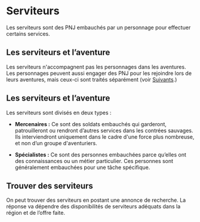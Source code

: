 # Serviteurs

Les serviteurs sont des PNJ embauchés par un personnage pour effectuer
certains services.

## Les serviteurs et l’aventure

Les serviteurs n'accompagnent pas les personnages dans les aventures.
Les personnages peuvent aussi engager des PNJ pour les rejoindre lors de
leurs aventures, mais ceux-ci sont traités séparément (voir
[Suivants](../Equipement_services/Suivants.md).)

## Les serviteurs et l’aventure

Les serviteurs sont divisés en deux types :

  - **Mercenaires :** Ce sont des soldats embauchés qui garderont, 
    patrouilleront ou rendront d’autres services dans les contrées
    sauvages. Ils interviendront uniquement dans le cadre d'une force
    plus nombreuse, et non d’un groupe d'aventuriers.

  - **Spécialistes :** Ce sont des personnes embauchées parce qu’elles
    ont des connaissances ou un métier particulier. Ces personnes sont
    généralement embauchées pour une tâche spécifique.

## Trouver des serviteurs

On peut trouver des serviteurs en postant une annonce de recherche. La
réponse va dépendre des disponibilités de serviteurs adéquats dans la
région et de l’offre faite.
